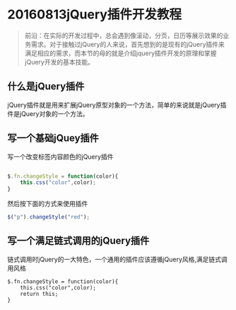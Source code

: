 # 20160813jQuery插件开发教程

> 前沿：在实际的开发过程中，总会遇到像滚动，分页，日历等展示效果的业务需求。对于接触过jQuery的人来说，首先想到的是现有的jQuery插件来满足相应的需求，而本节的母的就是介绍jquery插件开发的原理和掌握jQuery开发的基本技能。

## 什么是jQuery插件

jQuery插件就是用来扩展jQuery原型对象的一个方法，简单的来说就是jQuery插件是jQuery对象的一个方法。

## 写一个基础jQuey插件
	
写一个改变标签内容颜色的jQuery插件

```javascript

$.fn.changeStyle = function(color){
	this.css("color",color);
}
```	

然后按下面的方式来使用插件

```javascript
$("p").changeStyle("red");
```

## 写一个满足链式调用的jQuery插件

链式调用时jQuery的一大特色，一个通用的插件应该遵循jQuery风格,满足链式调用风格

```
$.fn.changeStyle = function(color){
	this.css("color",color);
	return this;
}
```